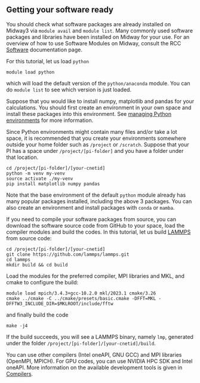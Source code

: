 ##  Getting your software ready

You should check what software packages are already installed on Midway3 via `module avail` and `module list`. Many commonly used software packages and libraries have been installed on Midway for your use.  For an overview of how to use Software Modules on Midway, consult the RCC [Software](../software/index.md) documentation page.

For this tutorial, let us load `python`

```
module load python
```

which will load the default version of the `python/anaconda` module. You can do `module list` to see which version is just loaded.

Suppose that you would like to install numpy, matplotlib and pandas for your calculations.  You should first create an environment in your own space and install these packages into this environment.  See [managing Python environments](../software/apps-and-envs/python.md) for more information.

Since Python environments might contain many files and/or take a lot space, it is recommended that you create your environments somewhere outside your home folder such as `/project` or `/scratch`. Suppose that your PI has a space under `/project/[pi-folder]` and you have a folder under that location.

```
cd /project/[pi-folder]/[your-cnetid]
python -m venv my-venv
source activate ./my-venv
pip install matplotlib numpy pandas
```

Note that the base environment of the default `python` module already has many popular packages installed, including the above 3 packages. You can also create an environment and install packages with `conda` or `mamba`.

If you need to compile your software packages from source, you can download the software source code from GitHub to your space, load the compiler modules and build the codes. In this tutorial, let us build [LAMMPS](https://github.com/lammps/lammps) from source code:

```
cd /project/[pi-folder]/[your-cnetid]
git clone https://github.com/lammps/lammps.git
cd lammps
mkdir build && cd build
```

Load the modules for the preferred compiler, MPI libraries and MKL, and cmake to configure the build:
```
module load mpich/3.4.3+gcc-10.2.0 mkl/2023.1 cmake/3.26
cmake ../cmake -C ../cmake/presets/basic.cmake -DFFT=MKL -DFFTW3_INCLUDE_DIR=$MKLROOT/include/fftw
```

and finally build the code

```
make -j4
```

If the build succeeds, you will see a LAMMPS binary, namely `lmp`, generated under the folder `/project/[pi-folder]/[your-cnetid]/build`.

You can use other compilers (Intel oneAPI, GNU GCC) and MPI libraries (OpenMPI, MPICH). For GPU codes, you can use NVIDIA HPC SDK and Intel oneAPI. More information on the available development tools is given in [Compilers](../software/compilers.md). 
